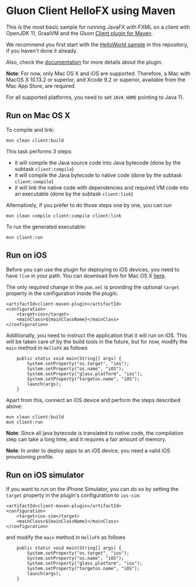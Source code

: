 # Gluon Client HelloFX using Maven

This is the most basic sample for running JavaFX with FXML on a client with OpenJDK 11, GraalVM and the Gluon 
[Client plugin for Maven](https://github.com/gluonhq/client-maven-plugin/).

We recommend you first start with the [HelloWorld sample](https://github.com/gluonhq/client-samples/tree/master/Maven/HelloWorld) in this repository, if you haven't done it already.

Also, check the [documentation](https://docs.gluonhq.com/client) for more details about the plugin.

**Note**: For now, only Mac OS X and iOS are supported. Therefore, a Mac with MacOS X 10.13.2 or superior, and Xcode 9.2 or superior, available from the Mac App Store, are required.


For all supported platforms, you need to set `JAVA_HOME` pointing to Java 11.

## Run on Mac OS X

To compile and link:

    mvn clean client:build
    
This task performs 3 steps: 

* it will compile the Java source code into Java bytecode (done by the subtask `client:compile`)
* it will compile the Java bytecode to native code (done by the subtask `client:compile`)
* it will link the native code with dependencies and required VM code into an executable (done by the subtask `client:link`)

Alternatively, if you prefer to do those steps one by one, you can run

    mvn clean compile client:compile client:link

To run the generated executable:
    
    mvn client:run

## Run on iOS

Before you can use the plugin for deploying to iOS devices, you need to have `llvm` in your path. You can download llvm for 
Mac OS X <a href="http://releases.llvm.org/6.0.0/clang+llvm-6.0.0-x86_64-apple-darwin.tar.xz">here</a>.

The only required change in the `pom.xml` is providing the optional `target` property in the configuration inside the plugin:
```
<artifactId>client-maven-plugin</artifactId>
<configuration>
    <target>ios</target>
    <mainClass>${mainClassName}</mainClass>
</configuration>
```

Additionally, you need to instruct the application that it will run on iOS. This will be taken care of by the build tools in the 
future, but for now, modify the `main` method in `HelloFX` as follows

```
    public static void main(String[] args) {
        System.setProperty("os.target", "ios");
        System.setProperty("os.name", "iOS");
        System.setProperty("glass.platform", "ios");
        System.setProperty("targetos.name", "iOS");
        launch(args);
    }

```

Apart from this, connect an iOS device and perform the steps described above:

    mvn clean client:build
    mvn client:run

**Note**: Since all java bytecode is translated to native code, the compilation step can take a long time, and it requires a fair amount of memory.

**Note**: In order to deploy apps to an iOS device, you need a valid iOS provisioning profile.

## Run on iOS simulator

If you want to run on the iPhone Simulator, you can do so by setting the `target` property in the plugin's configuration to `ios-sim`:
```
<artifactId>client-maven-plugin</artifactId>
<configuration>
    <target>ios-sim</target>
    <mainClass>${mainClassName}</mainClass>
</configuration>
```

and modify the `main` method in `HelloFX` as follows
    
```
    public static void main(String[] args) {
        System.setProperty("os.target", "ios");
        System.setProperty("os.name", "iOS");
        System.setProperty("glass.platform", "ios");
        System.setProperty("targetos.name", "iOS");
        launch(args);
    }

```
